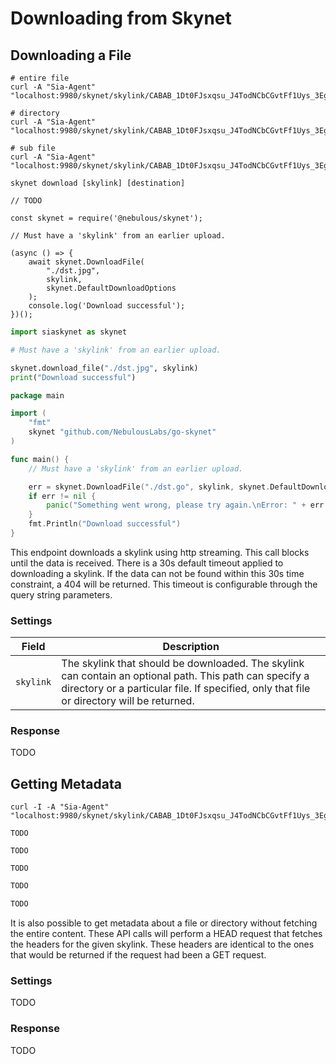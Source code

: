 # Downloading from Skynet

## Downloading a File

```shell--curl
# entire file
curl -A "Sia-Agent" "localhost:9980/skynet/skylink/CABAB_1Dt0FJsxqsu_J4TodNCbCGvtFf1Uys_3EgzOlTcg"

# directory
curl -A "Sia-Agent" "localhost:9980/skynet/skylink/CABAB_1Dt0FJsxqsu_J4TodNCbCGvtFf1Uys_3EgzOlTcg/folder"

# sub file
curl -A "Sia-Agent" "localhost:9980/skynet/skylink/CABAB_1Dt0FJsxqsu_J4TodNCbCGvtFf1Uys_3EgzOlTcg/folder/file.txt"
```

```shell--cli
skynet download [skylink] [destination]
```

```javascript--browser
// TODO
```

```javascript--node
const skynet = require('@nebulous/skynet');

// Must have a 'skylink' from an earlier upload.

(async () => {
	await skynet.DownloadFile(
		"./dst.jpg",
		skylink,
		skynet.DefaultDownloadOptions
	);
	console.log('Download successful');
})();
```

```python
import siaskynet as skynet

# Must have a 'skylink' from an earlier upload.

skynet.download_file("./dst.jpg", skylink)
print("Download successful")
```

```go
package main

import (
	"fmt"
	skynet "github.com/NebulousLabs/go-skynet"
)

func main() {
	// Must have a 'skylink' from an earlier upload.

	err = skynet.DownloadFile("./dst.go", skylink, skynet.DefaultDownloadOptions)
	if err != nil {
		panic("Something went wrong, please try again.\nError: " + err.Error())
	}
	fmt.Println("Download successful")
}
```

This endpoint downloads a skylink using http streaming. This call blocks until
the data is received. There is a 30s default timeout applied to downloading a
skylink. If the data can not be found within this 30s time constraint, a 404
will be returned. This timeout is configurable through the query string
parameters.

### Settings

Field | Description
----- | -----------
`skylink` | The skylink that should be downloaded. The skylink can contain an optional path. This path can specify a directory or a particular file. If specified, only that file or directory will be returned.

### Response

TODO

## Getting Metadata

```shell--curl
curl -I -A "Sia-Agent" "localhost:9980/skynet/skylink/CABAB_1Dt0FJsxqsu_J4TodNCbCGvtFf1Uys_3EgzOlTcg"
```

```shell--cli
TODO
```

```javascript--browser
TODO
```

```javascript--node
TODO
```

```python
TODO
```

```go
TODO
```

It is also possible to get metadata about a file or directory without fetching
the entire content. These API calls will perform a HEAD request that fetches the
headers for the given skylink. These headers are identical to the ones that
would be returned if the request had been a GET request.

### Settings

TODO

### Response

TODO
